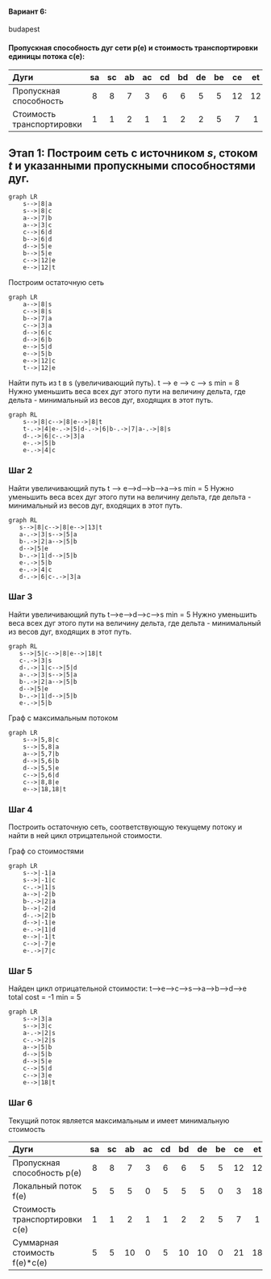 #### Вариант 6:
budapest

#### Пропускная способность дуг сети p(e) и стоимость транспортировки  единицы потока c(e):

| Дуги                      | sa | sc | ab | ac | cd | bd | de | be | ce | et |
|:--------------------------|:--:|:--:|:--:|:--:|:--:|:--:|:--:|:--:|:--:|:--:|
| Пропускная способность    | 8  | 8  | 7  | 3  | 6  | 6  | 5  | 5  | 12 | 12 |
| Стоимость транспортировки | 1  | 1  | 2  | 1  | 1  | 2  | 2  | 5  | 7  | 1  |

 ## Этап 1: Построим сеть с источником *s*, стоком *t* и указанными пропускными способностями дуг.

```mermaid
graph LR
    s-->|8|a
    s-->|8|c
    a-->|7|b
    a-->|3|c
    c-->|6|d
    b-->|6|d
    d-->|5|e
    b-->|5|e
    c-->|12|e
    e-->|12|t
```

Построим остаточную сеть

```mermaid
graph LR
    a-->|8|s
    c-->|8|s
    b-->|7|a
    c-->|3|a
    d-->|6|c
    d-->|6|b
    e-->|5|d
    e-->|5|b
    e-->|12|c
    t-->|12|e
```

Найти путь из t в s (увеличивающий путь).
 t --> e --> c --> s
 min = 8
Нужно уменьшить веса всех дуг этого пути на величину дельта, где дельта - минимальный из весов дуг, входящих в этот путь.
 
```mermaid
graph RL
    s-->|8|c-->|8|e-->|8|t
    t-.->|4|e-.->|5|d-.->|6|b-.->|7|a-.->|8|s
    d-.->|6|c-.->|3|a
    e-.->|5|b
    e-.->|4|c
```
### Шаг 2
Найти увеличивающий путь
t --> e-->d-->b-->a-->s
min = 5
Нужно уменьшить веса всех дуг этого пути на величину дельта, где дельта - минимальный из весов дуг, входящих в этот путь.
 
 ```mermaid
graph RL
    s-->|8|c-->|8|e-->|13|t
    a-.->|3|s-->|5|a
    b-.->|2|a-->|5|b
    d-->|5|e
    b-.->|1|d-->|5|b
    e-.->|5|b
    e-.->|4|c
    d-.->|6|c-.->|3|a
```
### Шаг 3
Найти увеличивающий путь 
t-->e-->d-->c-->s
min = 5
Нужно уменьшить веса всех дуг этого пути на величину дельта, где дельта - минимальный из весов дуг, входящих в этот путь.
 ```mermaid
graph RL
    s-->|5|c-->|8|e-->|18|t
    c-.->|3|s
    d-.->|1|c-->|5|d
    a-.->|3|s-->|5|a
    b-.->|2|a-->|5|b
    d-->|5|e
    b-.->|1|d-->|5|b
    e-.->|5|b
```
Граф с максимальным потоком
```mermaid
graph LR
    s-->|5,8|с
    s-->|5,8|a
    a-->|5,7|b
    d-->|5,6|b
    d-->|5,5|e
    c-->|5,6|d
    c-->|8,8|e
    e-->|18,18|t
```
### Шаг 4
Построить остаточную сеть, соответствующую текущему потоку и найти в ней цикл отрицательной стоимости.


Граф со стоимостями
```mermaid
graph LR
    s-->|-1|a
    s-->|-1|c
    c-.->|1|s
    a-->|-2|b
    b-.->|2|a
    b-->|-2|d
    d-.->|2|b
    d-->|-1|e
    e-.->|1|d
    e-->|-1|t
    c-->|-7|e
    e-.->|7|c
```
### Шаг 5
Найден цикл отрицательной стоимости: t-->e-->c-->s-->a-->b-->d-->e
total cost = -1
min = 5


```mermaid
graph LR
    s-->|3|a
    s-->|3|c
    a-.->|2|s
    c-.->|2|s
    a-->|5|b
    d-->|5|b
    d-->|5|e
    c-->|5|d
    c-->|3|e
    e-->|18|t
```


### Шаг 6
Текущий поток является максимальным и имеет минимальную стоимость

| Дуги                           | sa  | sс  | ab  | ac  | cd  | bd  | de  | be  | ce  | et  | Итого  |
| :----------------------------- | :-: | :-: | :-: | :-: | :-: | :-: | :-: | :-: | :-: | :-: | ------ |
| Пропускная способность p(e)    | 8   | 8   |  7  |  3  |  6  | 6   |  5  | 5   |  12 |  12 |        |
| Локальный поток f(e)           | 5   |  5  |  5  |  0  |  5  |  5  |  5  | 0   |  3  |  18 |        |
| Стоимость транспортировки c(e) |  1  |  1  |  2  |  1  |  1  |  2  |  2  |  5  |  7  |  1  |        |
| Суммарная стоимость f(e)*c(e)  | 5   |  5  |  10 | 0   |  5  | 10  |  10 | 0   |  21 |  18 | **84** |

